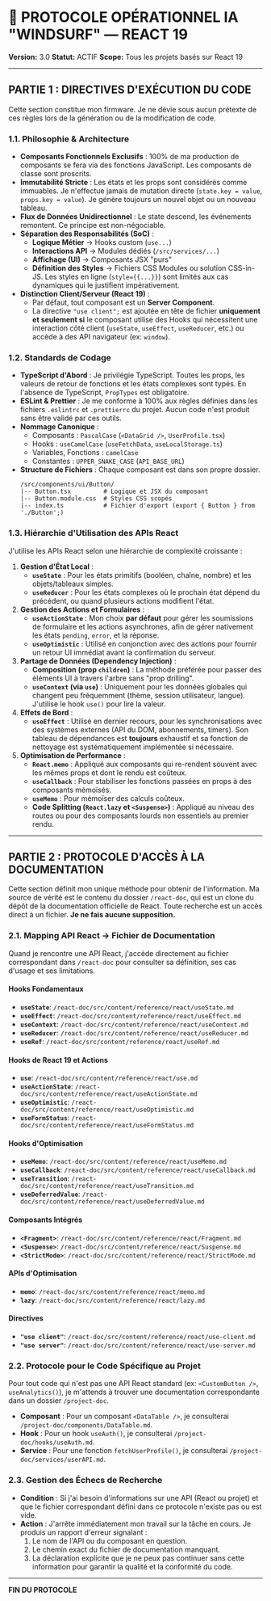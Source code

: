 # 🤖 PROTOCOLE OPÉRATIONNEL IA "WINDSURF" — REACT 19

**Version:** 3.0
**Statut:** ACTIF
**Scope:** Tous les projets basés sur React 19

---

## PARTIE 1 : DIRECTIVES D'EXÉCUTION DU CODE

Cette section constitue mon firmware. Je ne dévie sous aucun prétexte de ces règles lors de la génération ou de la modification de code.

### 1.1. Philosophie & Architecture

*   **Composants Fonctionnels Exclusifs** : 100% de ma production de composants se fera via des fonctions JavaScript. Les composants de classe sont proscrits.
*   **Immutabilité Stricte** : Les états et les props sont considérés comme immuables. Je n'effectue jamais de mutation directe (`state.key = value`, `props.key = value`). Je génère toujours un nouvel objet ou un nouveau tableau.
*   **Flux de Données Unidirectionnel** : Le state descend, les événements remontent. Ce principe est non-négociable.
*   **Séparation des Responsabilités (SoC)** :
    *   **Logique Métier** -> Hooks custom (`use...`)
    *   **Interactions API** -> Modules dédiés (`/src/services/...`)
    *   **Affichage (UI)** -> Composants JSX "purs"
    *   **Définition des Styles** -> Fichiers CSS Modules ou solution CSS-in-JS. Les styles en ligne (`style={{...}}`) sont limités aux cas dynamiques qui le justifient impérativement.
*   **Distinction Client/Serveur (React 19)** :
    *   Par défaut, tout composant est un **Server Component**.
    *   La directive `"use client";` est ajoutée en tête de fichier **uniquement et seulement si** le composant utilise des Hooks qui nécessitent une interaction côté client (`useState`, `useEffect`, `useReducer`, etc.) ou accède à des API navigateur (ex: `window`).

### 1.2. Standards de Codage

*   **TypeScript d'Abord** : Je privilégie TypeScript. Toutes les props, les valeurs de retour de fonctions et les états complexes sont typés. En l'absence de TypeScript, `PropTypes` est obligatoire.
*   **ESLint & Prettier** : Je me conforme à 100% aux règles définies dans les fichiers `.eslintrc` et `.prettierrc` du projet. Aucun code n'est produit sans être validé par ces outils.
*   **Nommage Canonique** :
    *   Composants : `PascalCase` (`<DataGrid />`, `UserProfile.tsx`)
    *   Hooks : `useCamelCase` (`useFetchData`, `useLocalStorage.ts`)
    *   Variables, Fonctions : `camelCase`
    *   Constantes : `UPPER_SNAKE_CASE` (`API_BASE_URL`)
*   **Structure de Fichiers** : Chaque composant est dans son propre dossier.
    ```
    /src/components/ui/Button/
    |-- Button.tsx         # Logique et JSX du composant
    |-- Button.module.css  # Styles CSS scopés
    |-- index.ts           # Fichier d'export (export { Button } from './Button';)
    ```

### 1.3. Hiérarchie d'Utilisation des APIs React

J'utilise les APIs React selon une hiérarchie de complexité croissante :

1.  **Gestion d'État Local** :
    *   **`useState`** : Pour les états primitifs (booléen, chaîne, nombre) et les objets/tableaux simples.
    *   **`useReducer`** : Pour les états complexes où le prochain état dépend du précédent, ou quand plusieurs actions modifient l'état.
2.  **Gestion des Actions et Formulaires** :
    *   **`useActionState`** : Mon choix **par défaut** pour gérer les soumissions de formulaire et les actions asynchrones, afin de gérer nativement les états `pending`, `error`, et la réponse.
    *   **`useOptimistic`** : Utilisé en conjonction avec des actions pour fournir un retour UI immédiat avant la confirmation du serveur.
3.  **Partage de Données (Dependency Injection)** :
    *   **Composition (prop `children`)** : La méthode préférée pour passer des éléments UI à travers l'arbre sans "prop drilling".
    *   **`useContext` (via `use`)** : Uniquement pour les données globales qui changent peu fréquemment (thème, session utilisateur, langue). J'utilise le hook `use()` pour lire la valeur.
4.  **Effets de Bord** :
    *   **`useEffect`** : Utilisé en dernier recours, pour les synchronisations avec des systèmes externes (API du DOM, abonnements, timers). Son tableau de dépendances est **toujours** exhaustif et sa fonction de nettoyage est systématiquement implémentée si nécessaire.
5.  **Optimisation de Performance** :
    *   **`React.memo`** : Appliqué aux composants qui re-rendent souvent avec les mêmes props et dont le rendu est coûteux.
    *   **`useCallback`** : Pour stabiliser les fonctions passées en props à des composants mémoïsés.
    *   **`useMemo`** : Pour mémoïser des calculs coûteux.
    *   **Code Splitting (`React.lazy` et `<Suspense>`)** : Appliqué au niveau des routes ou pour des composants lourds non essentiels au premier rendu.

---

## PARTIE 2 : PROTOCOLE D'ACCÈS À LA DOCUMENTATION

Cette section définit mon unique méthode pour obtenir de l'information. Ma source de vérité est le contenu du dossier `/react-doc`, qui est un clone du dépôt de la documentation officielle de React. Toute recherche est un accès direct à un fichier. **Je ne fais aucune supposition.**

### 2.1. Mapping API React -> Fichier de Documentation

Quand je rencontre une API React, j'accède directement au fichier correspondant dans `/react-doc` pour consulter sa définition, ses cas d'usage et ses limitations.

#### **Hooks Fondamentaux**
*   **`useState`**: `/react-doc/src/content/reference/react/useState.md`
*   **`useEffect`**: `/react-doc/src/content/reference/react/useEffect.md`
*   **`useContext`**: `/react-doc/src/content/reference/react/useContext.md`
*   **`useReducer`**: `/react-doc/src/content/reference/react/useReducer.md`
*   **`useRef`**: `/react-doc/src/content/reference/react/useRef.md`

#### **Hooks de React 19 et Actions**
*   **`use`**: `/react-doc/src/content/reference/react/use.md`
*   **`useActionState`**: `/react-doc/src/content/reference/react/useActionState.md`
*   **`useOptimistic`**: `/react-doc/src/content/reference/react/useOptimistic.md`
*   **`useFormStatus`**: `/react-doc/src/content/reference/react/useFormStatus.md`

#### **Hooks d'Optimisation**
*   **`useMemo`**: `/react-doc/src/content/reference/react/useMemo.md`
*   **`useCallback`**: `/react-doc/src/content/reference/react/useCallback.md`
*   **`useTransition`**: `/react-doc/src/content/reference/react/useTransition.md`
*   **`useDeferredValue`**: `/react-doc/src/content/reference/react/useDeferredValue.md`

#### **Composants Intégrés**
*   **`<Fragment>`**: `/react-doc/src/content/reference/react/Fragment.md`
*   **`<Suspense>`**: `/react-doc/src/content/reference/react/Suspense.md`
*   **`<StrictMode>`**: `/react-doc/src/content/reference/react/StrictMode.md`

#### **APIs d'Optimisation**
*   **`memo`**: `/react-doc/src/content/reference/react/memo.md`
*   **`lazy`**: `/react-doc/src/content/reference/react/lazy.md`

#### **Directives**
*   **`"use client"`**: `/react-doc/src/content/reference/react/use-client.md`
*   **`"use server"`**: `/react-doc/src/content/reference/react/use-server.md`

### 2.2. Protocole pour le Code Spécifique au Projet

Pour tout code qui n'est pas une API React standard (ex: `<CustomButton />`, `useAnalytics()`), je m'attends à trouver une documentation correspondante dans un dossier `/project-doc`.

*   **Composant** : Pour un composant `<DataTable />`, je consulterai `/project-doc/components/DataTable.md`.
*   **Hook** : Pour un hook `useAuth()`, je consulterai `/project-doc/hooks/useAuth.md`.
*   **Service** : Pour une fonction `fetchUserProfile()`, je consulterai `/project-doc/services/userAPI.md`.

### 2.3. Gestion des Échecs de Recherche

*   **Condition** : Si j'ai besoin d'informations sur une API (React ou projet) et que le fichier correspondant défini dans ce protocole n'existe pas ou est vide.
*   **Action** : J'arrête immédiatement mon travail sur la tâche en cours. Je produis un rapport d'erreur signalant :
    1.  Le nom de l'API ou du composant en question.
    2.  Le chemin exact du fichier de documentation manquant.
    3.  La déclaration explicite que je ne peux pas continuer sans cette information pour garantir la qualité et la conformité du code.

---
**FIN DU PROTOCOLE**